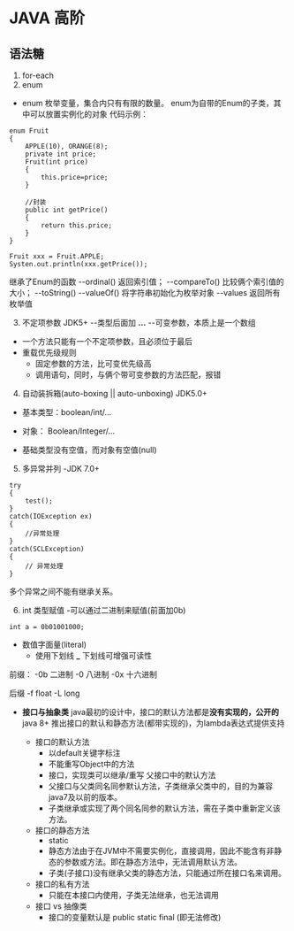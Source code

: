 # JAVA 高阶

## 语法糖
1. for-each
2. enum

* enum
枚举变量，集合内只有有限的数量。
enum为自带的Enum的子类，其中可以放置实例化的对象
代码示例：
```
enum Fruit
{
    APPLE(10), ORANGE(8);
    private int price;
    Fruit(int price)
    {
        this.price=price;
    }
    
    //封装
    public int getPrice()
    {
        return this.price;
    }
}

Fruit xxx = Fruit.APPLE;
Systen.out.println(xxx.getPrice());
```

继承了Enum的函数
--ordinal() 返回索引值；
--compareTo() 比较俩个索引值的大小；
--toString() 
--valueOf() 将字符串初始化为枚举对象
--values  返回所有枚举值

3. 不定项参数
JDK5+
--类型后面加  **...**
--可变参数，本质上是一个数组

- 一个方法只能有一个不定项参数，且必须位于最后
- 重载优先级规则
    * 固定参数的方法，比可变优先级高
    * 调用语句，同时，与俩个带可变参数的方法匹配，报错

4. 自动装拆箱(auto-boxing || auto-unboxing)
JDK5.0+
- 基本类型：boolean/int/...
- 对象：    Boolean/Integer/...

- 基础类型没有空值，而对象有空值(null)

5. 多异常并列
-JDK 7.0+
```
try
{
    test();
}
catch(IOException ex)
{
    //异常处理
}
catch(SCLException)
{
    // 异常处理
}
```
多个异常之间不能有继承关系。

6. int 类型赋值
-可以通过二进制来赋值(前面加0b)
```
int a = 0b01001000;
```

* 数值字面量(literal)
    * 使用下划线 **_**
下划线可增强可读性

前缀：
-0b  二进制
-0   八进制
-0x  十六进制

后缀
-f float
-L long

* **接口与抽象类**
java最初的设计中，接口的默认方法都是**没有实现的，公开的**
java 8+ 推出接口的默认和静态方法(都带实现的)，为lambda表达式提供支持

    * 接口的默认方法
        - 以default关键字标注
        - 不能重写Object中的方法
        - 接口，实现类可以继承/重写 父接口中的默认方法
        - 父接口与父类同名同参默认方法，子类继承父类中的，目的为兼容java7及以前的版本。
        - 子类继承或实现了两个同名同参的默认方法，需在子类中重新定义该方法。
    * 接口的静态方法
        - static
        - 静态方法由于在JVM中不需要实例化，直接调用，因此不能含有非静态的参数或方法。即在静态方法中，无法调用默认方法。
        - 子类(子接口)没有继承父类的静态方法，只能通过所在接口名来调用。
    * 接口的私有方法
        - 只能在本接口内使用，子类无法继承，也无法调用
    * 接口 vs 抽像类
        - 接口的变量默认是 public static final (即无法修改)
        